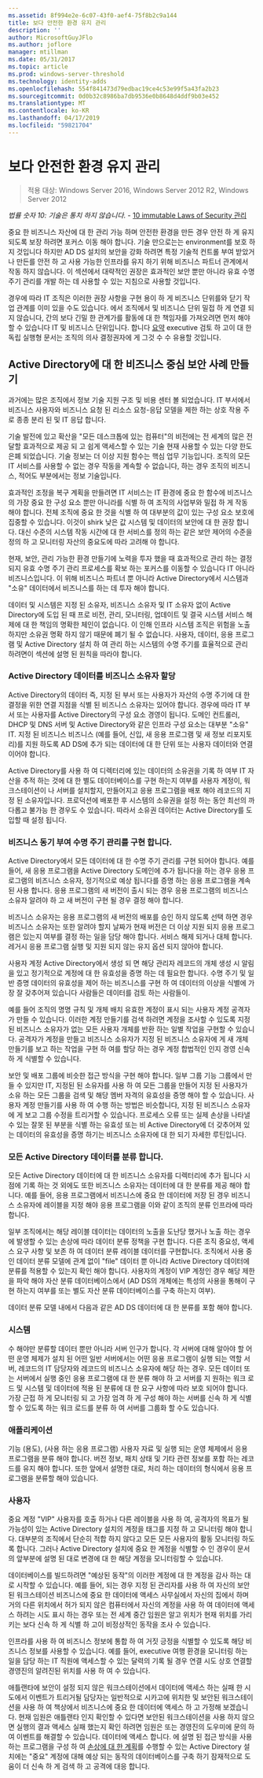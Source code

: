 ```yaml
---
ms.assetid: 8f994e2e-6c07-43f0-aef4-75f8b2c9a144
title: 보다 안전한 환경 유지 관리
description: ''
author: MicrosoftGuyJFlo
ms.author: joflore
manager: mtillman
ms.date: 05/31/2017
ms.topic: article
ms.prod: windows-server-threshold
ms.technology: identity-adds
ms.openlocfilehash: 554f841473d79edbac19ce4c53e99f5a43fa2b23
ms.sourcegitcommit: 0d0b32c8986ba7db9536e0b8648d4ddf9b03e452
ms.translationtype: MT
ms.contentlocale: ko-KR
ms.lasthandoff: 04/17/2019
ms.locfileid: "59821704"
---
```

# <a name="maintaining-a-more-secure-environment"></a>보다 안전한 환경 유지 관리

>적용 대상: Windows Server 2016, Windows Server 2012 R2, Windows Server 2012

*법률 숫자 10: 기술은 통치 하지 않습니다.* - [10 immutable Laws of Security 관리](https://technet.microsoft.com/library/cc722488.aspx)  
  
중요 한 비즈니스 자산에 대 한 관리 가능 하며 안전한 환경을 만든 경우 안전 하 게 유지 되도록 보장 하려면 포커스 이동 해야 합니다. 기술 만으로는는 environment를 보호 하지 것입니다 하지만 AD DS 설치의 보안을 강화 하려면 특정 기술적 컨트롤 부여 받았거나 만든를 안전 하 고 사용 가능한 인프라를 유지 하기 위해 비즈니스 파트너 관계에서 작동 하지 않습니다. 이 섹션에서 대략적인 권장은 효과적인 보안 뿐만 아니라 유효 수명 주기 관리를 개발 하는 데 사용할 수 있는 지침으로 사용할 것입니다.  
  
경우에 따라 IT 조직은 이러한 권장 사항을 구현 용이 하 게 비즈니스 단위를와 닫기 작업 관계를 이미 있을 수도 있습니다. 에서 조직에서 및 비즈니스 단위 밀접 하 게 연결 되지 않습니다, 간의 보다 긴밀 한 관계가를 활동에 대 한 책임자를 가져오려면 먼저 해야 할 수 있습니다 IT 및 비즈니스 단위입니다. 합니다 [요약](../../../ad-ds/manage/component-updates/Executive-Summary.md) executive 검토 하 고이 대 한 독립 실행형 문서는 조직의 의사 결정권자에 게 그것 수 수 유용할 것입니다.  
  
## <a name="creating-business-centric-security-practices-for-active-directory"></a>Active Directory에 대 한 비즈니스 중심 보안 사례 만들기  
과거에는 많은 조직에서 정보 기술 지원 구조 및 비용 센터 볼 되었습니다. IT 부서에서 비즈니스 사용자와 비즈니스 요청 된 리소스 요청-응답 모델을 제한 하는 상호 작용 주로 종종 분리 된 및 IT 응답 합니다.  
  
기술 발전에 있고 확산을 "모든 데스크톱에 있는 컴퓨터"의 비전에는 전 세계의 많은 전달할 효과적으로 제공 되 고 쉽게 액세스할 수 있는 기술 현재 사용할 수 있는 다양 한도 은폐 되었습니다. 기술 정보는 더 이상 지원 함수는 핵심 업무 기능입니다. 조직의 모든 IT 서비스를 사용할 수 없는 경우 작동을 계속할 수 없습니다, 하는 경우 조직의 비즈니스, 적어도 부분에서는 정보 기술입니다.  
  
효과적인 조정을 복구 계획을 만들려면 IT 서비스는 IT 환경에 중요 한 함수에 비즈니스의 가장 중요 한 구성 요소 뿐만 아니라를 식별 하 여 조직의 사업부와 밀접 하 게 작동 해야 합니다. 전체 조직에 중요 한 것을 식별 하 여 대부분의 값이 있는 구성 요소 보호에 집중할 수 있습니다. 이것이 shirk 낮은 값 시스템 및 데이터의 보안에 대 한 권장 합니다. 대신 수준의 시스템 작동 시간에 대 한 서비스를 정의 하는 같은 보안 제어의 수준을 정의 하 고 모니터링 자산의 중요도에 따라 고려해 야 합니다.  
  
현재, 보안, 관리 가능한 환경 만들기에 노력을 투자 했을 때 효과적으로 관리 하는 결정 되지 유효 수명 주기 관리 프로세스를 확보 하는 포커스를 이동할 수 있습니다 IT 아니라 비즈니스입니다. 이 위해 비즈니스 파트너 뿐 아니라 Active Directory에서 시스템과 "소유" 데이터에서 비즈니스를 하는 데 투자 해야 합니다.  
  
데이터 및 시스템은 지정 된 소유자, 비즈니스 소유자 및 IT 소유자 없이 Active Directory에 도입 된 때 프로 비전, 관리, 모니터링, 업데이트 및 결국 시스템 서비스 해제에 대 한 책임의 명확한 체인이 없습니다. 이 인해 인프라 시스템 조직은 위험을 노출 하지만 소유권 명확 하지 않기 때문에 폐기 될 수 없습니다. 사용자, 데이터, 응용 프로그램 및 Active Directory 설치 하 여 관리 하는 시스템의 수명 주기를 효율적으로 관리 하려면이 섹션에 설명 된 원칙을 따라야 합니다.  
  
### <a name="assign-a-business-owner-to-active-directory-data"></a>Active Directory 데이터를 비즈니스 소유자 할당  
Active Directory의 데이터 즉, 지정 된 부서 또는 사용자가 자산의 수명 주기에 대 한 결정을 위한 연결 지점을 식별 된 비즈니스 소유자는 있어야 합니다. 경우에 따라 IT 부서 또는 사용자를 Active Directory의 구성 요소 경영이 됩니다. 도메인 컨트롤러, DHCP 및 DNS 서버 및 Active Directory와 같은 인프라 구성 요소는 대부분 "소유" IT. 지정 된 비즈니스 비즈니스 (예를 들어, 신입, 새 응용 프로그램 및 새 정보 리포지토리)를 지원 하도록 AD DS에 추가 되는 데이터에 대 한 단위 또는 사용자 데이터와 연결 이어야 합니다.  
  
Active Directory를 사용 하 여 디렉터리에 있는 데이터의 소유권을 기록 하 여부 IT 자산을 추적 하는 것에 대 한 별도 데이터베이스를 구현 하는지 여부를 사용자 계정이, 워크스테이션이 나 서버를 설치할지, 만들어지고 응용 프로그램을 배포 해야 레코드의 지정 된 소유자입니다. 프로덕션에 배포한 후 시스템의 소유권을 설정 하는 동안 최선의 까다롭고 불가능 한 경우도 수 있습니다. 따라서 소유권 데이터는 Active Directory를 도입할 때 설정 됩니다.  
  
### <a name="implement-business-driven-lifecycle-management"></a>비즈니스 동기 부여 수명 주기 관리를 구현 합니다.  
Active Directory에서 모든 데이터에 대 한 수명 주기 관리를 구현 되어야 합니다. 예를 들어, 새 응용 프로그램을 Active Directory 도메인에 추가 됩니다을 하는 경우 응용 프로그램의 비즈니스 소유자, 정기적으로 예상 됩니다를 증명 하는 응용 프로그램을 계속된 사용 합니다. 응용 프로그램의 새 버전이 출시 되는 경우 응용 프로그램의 비즈니스 소유자 알려야 하 고 새 버전이 구현 될 경우 결정 해야 합니다.  
  
비즈니스 소유자는 응용 프로그램의 새 버전의 배포를 승인 하지 않도록 선택 하면 경우 비즈니스 소유자는 또한 알려야 할지 날짜가 현재 버전은 더 이상 지원 되지 응용 프로그램은 있는지 여부를 결정 하는 일을 담당 해야 합니다. 서비스 해제 되거나 대체 합니다. 레거시 응용 프로그램 실행 및 지원 되지 않는 유지 옵션 되지 않아야 합니다.  
  
사용자 계정 Active Directory에서 생성 되 면 해당 관리자 레코드의 개체 생성 시 알림을 있고 정기적으로 계정에 대 한 유효성을 증명 하는 데 필요한 합니다. 수명 주기 및 일반 증명 데이터의 유효성을 제어 하는 비즈니스를 구현 하 여 데이터의 이상을 식별에 가장 잘 갖추어져 있습니다 사람들은 데이터를 검토 하는 사람들이.  
  
예를 들어 조직의 명명 규칙 및 개체 배치 유효한 계정이 표시 되는 사용자 계정 공격자가 만들 수 있습니다. 이러한 계정 만들기를 검색 하려면 계정을 조사할 수 있도록 지정 된 비즈니스 소유자가 없는 모든 사용자 개체를 반환 하는 일별 작업을 구현할 수 있습니다. 공격자가 계정을 만들고 비즈니스 소유자가 지정 된 비즈니스 소유자에 게 새 개체 만들기를 보고 하는 작업을 구현 하 여를 할당 하는 경우 계정 합법적인 인지 경영 신속 하 게 식별할 수 있습니다.  
  
보안 및 배포 그룹에 비슷한 접근 방식을 구현 해야 합니다. 일부 그룹 기능 그룹에서 만들 수 있지만 IT, 지정된 된 소유자를 사용 하 여 모든 그룹을 만들어 지정 된 사용자가 소유 하는 모든 그룹을 검색 및 해당 멤버 자격의 유효성을 증명 해야 할 수 있습니다. 사용자 계정 만들기를 사용 하 여 수행 하는 방법은 비슷합니다, 지정 된 비즈니스 소유자에 게 보고 그룹 수정을 트리거할 수 있습니다. 프로세스 오류 또는 실제 손상을 나타낼 수 있는 잘못 된 부분을 식별 하는 유효성 또는 비 Active Directory에 더 갖추어져 있는 데이터의 유효성을 증명 하기는 비즈니스 소유자에 대 한 되기 자세한 루틴입니다.  
  
### <a name="classify-all-active-directory-data"></a>모든 Active Directory 데이터를 분류 합니다.  
모든 Active Directory 데이터에 대 한 비즈니스 소유자를 디렉터리에 추가 됩니다 시점에 기록 하는 것 외에도 또한 비즈니스 소유자는 데이터에 대 한 분류를 제공 해야 합니다. 예를 들어, 응용 프로그램에서 비즈니스에 중요 한 데이터에 저장 된 경우 비즈니스 소유자에 레이블을 지정 해야 응용 프로그램을 이와 같이 조직의 분류 인프라에 따라 합니다.  
  
일부 조직에서는 해당 레이블 데이터는 데이터의 노출을 도난당 했거나 노출 하는 경우에 발생할 수 있는 손상에 따라 데이터 분류 정책을 구현 합니다. 다른 조직 중요성, 액세스 요구 사항 및 보존 하 여 데이터 분류 레이블 데이터를 구현합니다. 조직에서 사용 중인 데이터 분류 모델에 관계 없이 "file" 데이터 뿐 아니라 Active Directory 데이터에 분류를 적용할 수 있는지 확인 해야 합니다. 사용자의 계정이 VIP 계정인 경우 해당 제한을 파악 해야 자산 분류 데이터베이스에서 (AD DS의 개체에는 특성의 사용을 통해이 구현 하는지 여부를 또는 별도 자산 분류 데이터베이스를 구축 하는지 여부).  
  
데이터 분류 모델 내에서 다음과 같은 AD DS 데이터에 대 한 분류를 포함 해야 합니다.  
  
### <a name="systems"></a>시스템  
수 해야만 분류할 데이터 뿐만 아니라 서버 인구가 합니다. 각 서버에 대해 알아야 할 어떤 운영 체제가 설치 된 어떤 일반 서버에서는 어떤 응용 프로그램이 실행 되는 역할 서버, 레코드의 IT 담당자와 레코드의 비즈니스 소유자에 해당 하는 경우. 모든 데이터 또는 서버에서 실행 중인 응용 프로그램에 대 한 분류 해야 하 고 서버를 지 원하는 워크 로드 및 시스템 및 데이터에 적용 된 분류에 대 한 요구 사항에 따라 보호 되어야 합니다. 가장 근접 하 게 모니터링 되 고 가장 엄격 하 게 구성 해야 하는 서버를 신속 하 게 식별할 수 있도록 하는 워크 로드를 분류 하 여 서버를 그룹화 할 수도 있습니다.  
  
### <a name="applications"></a>애플리케이션  
기능 (용도), (사용 하는 응용 프로그램) 사용자 자료 및 실행 되는 운영 체제에서 응용 프로그램을 분류 해야 합니다. 버전 정보, 패치 상태 및 기타 관련 정보를 포함 하는 레코드를 유지 해야 합니다. 또한 앞에서 설명한 대로, 처리 하는 데이터의 형식에서 응용 프로그램을 분류할 해야 있습니다.  
  
### <a name="users"></a>사용자  
중요 계정 "VIP" 사용자를 호출 하거나 다른 레이블을 사용 하 여, 공격자의 목표가 될 가능성이 있는 Active Directory 설치의 계정을 태그를 지정 하 고 모니터링 해야 합니다. 대부분의 조직에서 단순히 적합 하지 않다고 모든 모든 사용자의 활동 모니터링 하도록 합니다. 그러나 Active Directory 설치에 중요 한 계정을 식별할 수 인 경우이 문서의 앞부분에 설명 된 대로 변경에 대 한 해당 계정을 모니터링할 수 있습니다.  
  
데이터베이스를 빌드하려면 "예상된 동작"의 이러한 계정에 대 한 계정을 감사 하는 대로 시작할 수 있습니다. 예를 들어, 되는 경우 지정 된 관리자를 사용 하 여 자신의 보안된 워크스테이션 비즈니스에 중요 한 데이터에 액세스 사무실에서 자신의 집에서 하며 거의 다른 위치에서 허가 되지 않은 컴퓨터에서 자신의 계정을 사용 하 여 데이터에 액세스 하려는 시도 표시 하는 경우 또는 전 세계 중간 임원은 알고 위치가 현재 위치를 가리키는 보다 신속 하 게 식별 하 고이 비정상적인 동작을 조사 수 있습니다.  
  
인프라를 사용 하 여 비즈니스 정보에 통합 하 여 거짓 긍정을 식별할 수 있도록 해당 비즈니스 정보를 사용할 수 있습니다. 예를 들어, executive 여행 환경을 모니터링 하는 일을 담당 하는 IT 직원에 액세스할 수 있는 달력의 기록 될 경우 연결 시도 상호 연결할 경영진의 알려진된 위치를 사용 하 여 수 있습니다.  
  
애틀랜타에 보안이 설정 되지 않은 워크스테이션에서 데이터에 액세스 하는 실패 한 시도에서 이벤트가 트리거될 담당자는 일반적으로 시카고에 위치한 및 보안된 워크스테이션을 사용 하 여 책상에서 비즈니스에 중요 한 데이터에 액세스 하 고 가정해 보겠습니다. 현재 임원은 애틀랜타 인지 확인할 수 있다면 보안된 워크스테이션을 사용 하지 않으면 실행의 결과 액세스 실패 했는지 확인 하려면 임원은 또는 경영진의 도우미에 문의 하 여 이벤트를 해결할 수 있습니다. 데이터에 액세스 합니다. 에 설명 된 접근 방식을 사용 하는 프로그램을 구성 하 여 [손상에 대 한 계획](../../../ad-ds/plan/security-best-practices/Planning-for-Compromise.md)를 수행할 수 있는 Active Directory 설치에는 "중요" 계정에 대해 예상 되는 동작의 데이터베이스를 구축 하기 잠재적으로 도움이 더 신속 하 게 검색 하 고 공격에 대응 합니다.  
  


